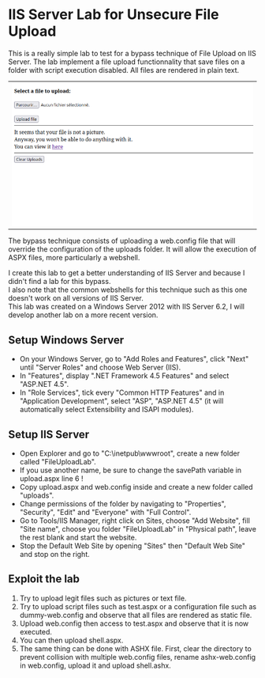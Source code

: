 # IIS Server Lab for Unsecure File Upload #

This is a really simple lab to test for a bypass technique of File Upload on IIS Server. The lab implement a file upload functionnality that save files on a folder with script execution disabled. All files are rendered in plain text.<br>

<table><tr><td>
    <img src= "./images/lab.png" />
</td></tr></table>

The bypass technique consists of uploading a web.config file that will override the configuration of the uploads folder. It will allow the execution of ASPX files, more particularly a webshell.<br>

I create this lab to get a better understanding of IIS Server and because I didn't find a lab for this bypass.<br>
I also note that the common webshells for this technique such as this one doesn't work on all versions of IIS Server.<br>
This lab was created on a Windows Server 2012 with IIS Server 6.2, I will develop another lab on a more recent version.<br> 

## Setup Windows Server ##
- On your Windows Server, go to "Add Roles and Features", click "Next" until "Server Roles" and choose Web Server (IIS).
- In "Features", display ".NET Framework 4.5 Features" and select "ASP.NET 4.5".
- In "Role Services", tick every "Common HTTP Features" and in "Application Development", select "ASP", "ASP.NET 4.5" (it will automatically select Extensibility and ISAPI modules).

## Setup IIS Server ##
- Open Explorer and go to "C:\inetpub\wwwroot", create a new folder called "FileUploadLab".
- If you use another name, be sure to change the savePath variable in upload.aspx line 6 !
- Copy upload.aspx and web.config inside and create a new folder called "uploads".
- Change permissions of the folder by navigating to "Properties", "Security", "Edit" and "Everyone" with "Full Control".
- Go to Tools/IIS Manager, right click on Sites, choose "Add Website", fill "Site name", choose you folder "FileUploadLab" in "Physical path", leave the rest blank and start the website.
- Stop the Default Web Site by opening "Sites" then "Default Web Site" and stop on the right.

## Exploit the lab ##
1. Try to upload legit files such as pictures or text file.
2. Try to upload script files such as test.aspx or a configuration file such as dummy-web.config and observe that all files are rendered as static file.
3. Upload web.config then access to test.aspx and observe that it is now executed.
4. You can then upload shell.aspx.<br>
5. The same thing can be done with ASHX file. First, clear the directory to prevent collision with multiple web.config files, rename ashx-web.config in web.config, upload it and upload shell.ashx.

 
